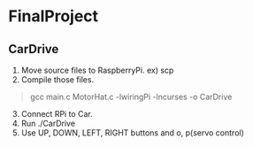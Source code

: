 # FinalProject

## CarDrive

1. Move source files to RaspberryPi. ex) scp
2. Compile those files.
> gcc main.c MotorHat.c -lwiringPi -lncurses -o CarDrive
3. Connect RPi to Car.
4. Run ./CarDrive
5. Use UP, DOWN, LEFT, RIGHT buttons and o, p(servo control)
